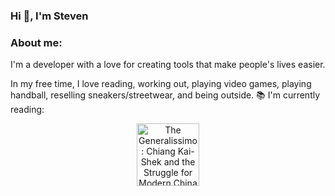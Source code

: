 ### Hi 👋, I'm Steven

<!--
**stevencai-dev/stevencai-dev** is a ✨ _special_ ✨ repository because its `README.md` (this file) appears on your GitHub profile.

Here are some ideas to get you started:

- 🔭 I’m currently working on ...
- 🌱 I’m currently learning ...
- 👯 I’m looking to collaborate on ...
- 🤔 I’m looking for help with ...
- 💬 Ask me about ...
- 📫 How to reach me: ...
- 😄 Pronouns: ...
- ⚡ Fun fact: ...
-->
<h3 align="left">About me:</h3>
I'm a developer with a love for creating tools that make people's lives easier.

In my free time, I love reading, working out, playing video games, playing handball, reselling sneakers/streetwear, and being outside.
📚 I'm currently reading:
<p align="center">
  <a href="https://www.goodreads.com/book/show/6383363-the-generalissimo"><img src="https://user-images.githubusercontent.com/72951726/126051570-7e310e97-8b68-438e-b6e2-e08234e477f5.png" alt="The Generalissimo: Chiang Kai-Shek and the Struggle for Modern China" style="width:100"></a>
</p>
